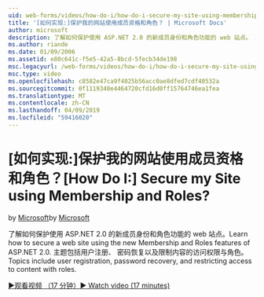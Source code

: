 ```yaml
---
uid: web-forms/videos/how-do-i/how-do-i-secure-my-site-using-membership-and-roles
title: '[如何实现:]保护我的网站使用成员资格和角色？ | Microsoft Docs'
author: microsoft
description: 了解如何保护使用 ASP.NET 2.0 的新成员身份和角色功能的 web 站点。 主题包括用户注册、 密码恢复以及 restricti...
ms.author: riande
ms.date: 01/09/2006
ms.assetid: e80c641c-f5e5-42a5-8bcd-5fecb34de198
msc.legacyurl: /web-forms/videos/how-do-i/how-do-i-secure-my-site-using-membership-and-roles
msc.type: video
ms.openlocfilehash: c8582e47ca9f4025b56acc0ae8dfed7cdf40532a
ms.sourcegitcommit: 0f1119340e4464720cfd16d0ff15764746ea1fea
ms.translationtype: MT
ms.contentlocale: zh-CN
ms.lasthandoff: 04/09/2019
ms.locfileid: "59416020"
---
```

# <a name="how-do-i-secure-my-site-using-membership-and-roles"></a><span data-ttu-id="f409b-105">[如何实现:]保护我的网站使用成员资格和角色？</span><span class="sxs-lookup"><span data-stu-id="f409b-105">[How Do I:] Secure my Site using Membership and Roles?</span></span>

<span data-ttu-id="f409b-106">by [Microsoft](https://github.com/microsoft)</span><span class="sxs-lookup"><span data-stu-id="f409b-106">by [Microsoft](https://github.com/microsoft)</span></span>

<span data-ttu-id="f409b-107">了解如何保护使用 ASP.NET 2.0 的新成员身份和角色功能的 web 站点。</span><span class="sxs-lookup"><span data-stu-id="f409b-107">Learn how to secure a web site using the new Membership and Roles features of ASP.NET 2.0.</span></span> <span data-ttu-id="f409b-108">主题包括用户注册、 密码恢复以及限制内容的访问权限与角色。</span><span class="sxs-lookup"><span data-stu-id="f409b-108">Topics include user registration, password recovery, and restricting access to content with roles.</span></span>

[<span data-ttu-id="f409b-109">&#9654;观看视频 （17 分钟）</span><span class="sxs-lookup"><span data-stu-id="f409b-109">&#9654; Watch video (17 minutes)</span></span>](https://channel9.msdn.com/Blogs/ASP-NET-Site-Videos/how-do-i-secure-my-site-using-membership-and-roles)
